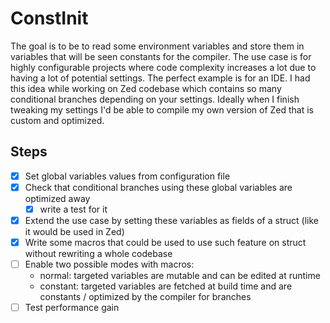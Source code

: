 # ConstInit

The goal is to be to read some environment variables and store them in variables that will be seen constants for the compiler.
The use case is for highly configurable projects where code complexity increases a lot due to having a lot of potential settings.
The perfect example is for an IDE. I had this idea while working on Zed codebase which contains so many conditional branches depending on your settings.
Ideally when I finish tweaking my settings I'd be able to compile my own version of Zed that
is custom and optimized.

## Steps

- [x] Set global variables values from configuration file
- [x] Check that conditional branches using these global variables are optimized away
  - [x] write a test for it
- [x] Extend the use case by setting these variables as fields of a struct (like it would be used in Zed)
- [x] Write some macros that could be used to use such feature on struct without rewriting a whole codebase
- [ ] Enable two possible modes with macros:
  - normal: targeted variables are mutable and can be edited at runtime
  - constant: targeted variables are fetched at build time and are constants / optimized by the compiler for branches
- [ ] Test performance gain
